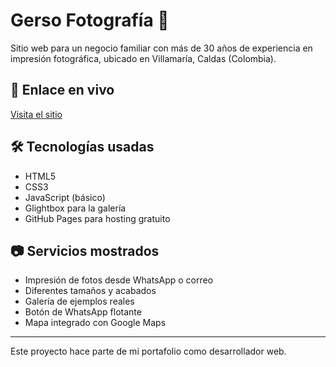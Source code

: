 
# Gerso Fotografía 📸

Sitio web para un negocio familiar con más de 30 años de experiencia en impresión fotográfica, ubicado en Villamaría, Caldas (Colombia).

## 🔗 Enlace en vivo

[Visita el sitio](https://TUUSUARIO.github.io/gerso-fotografia)

## 🛠️ Tecnologías usadas

- HTML5
- CSS3
- JavaScript (básico)
- Glightbox para la galería
- GitHub Pages para hosting gratuito

## 📷 Servicios mostrados

- Impresión de fotos desde WhatsApp o correo
- Diferentes tamaños y acabados
- Galería de ejemplos reales
- Botón de WhatsApp flotante
- Mapa integrado con Google Maps

---
Este proyecto hace parte de mi portafolio como desarrollador web.

